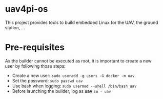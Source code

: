 # uav4pi-os
This project provides tools to build embedded Linux for the UAV, the ground station, ...

# Pre-requisites
As the builder cannot be executed as root, it is important to create a new user by following those steps:

* Create a new user: `sudo useradd -g users -G docker -m uav`
* Set the password: `sudo passwd uav`
* Use bash when logging: `sudo usermod --shell /bin/bash uav`
* Before launching the builder, log as **uav** `su - uav`
